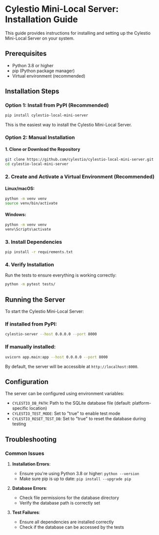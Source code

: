 # Cylestio Mini-Local Server: Installation Guide

This guide provides instructions for installing and setting up the Cylestio Mini-Local Server on your system.

## Prerequisites

- Python 3.8 or higher
- pip (Python package manager)
- Virtual environment (recommended)

## Installation Steps

### Option 1: Install from PyPI (Recommended)

```bash
pip install cylestio-local-mini-server
```

This is the easiest way to install the Cylestio Mini-Local Server.

### Option 2: Manual Installation

#### 1. Clone or Download the Repository

```bash
git clone https://github.com/cylestio/cylestio-local-mini-server.git
cd cylestio-local-mini-server
```

### 2. Create and Activate a Virtual Environment (Recommended)

#### Linux/macOS:
```bash
python -m venv venv
source venv/bin/activate
```

#### Windows:
```bash
python -m venv venv
venv\Scripts\activate
```

### 3. Install Dependencies

```bash
pip install -r requirements.txt
```

### 4. Verify Installation

Run the tests to ensure everything is working correctly:

```bash
python -m pytest tests/
```

## Running the Server

To start the Cylestio Mini-Local Server:

### If installed from PyPI:

```bash
cylestio-server --host 0.0.0.0 --port 8000
```

### If manually installed:

```bash
uvicorn app.main:app --host 0.0.0.0 --port 8000
```

By default, the server will be accessible at `http://localhost:8000`.

## Configuration

The server can be configured using environment variables:

- `CYLESTIO_DB_PATH`: Path to the SQLite database file (default: platform-specific location)
- `CYLESTIO_TEST_MODE`: Set to "true" to enable test mode
- `CYLESTIO_RESET_TEST_DB`: Set to "true" to reset the database during testing

## Troubleshooting

### Common Issues

1. **Installation Errors**:
   - Ensure you're using Python 3.8 or higher: `python --version`
   - Make sure pip is up to date: `pip install --upgrade pip`

2. **Database Errors**:
   - Check file permissions for the database directory
   - Verify the database path is correctly set

3. **Test Failures**:
   - Ensure all dependencies are installed correctly
   - Check if the database can be accessed by the tests 